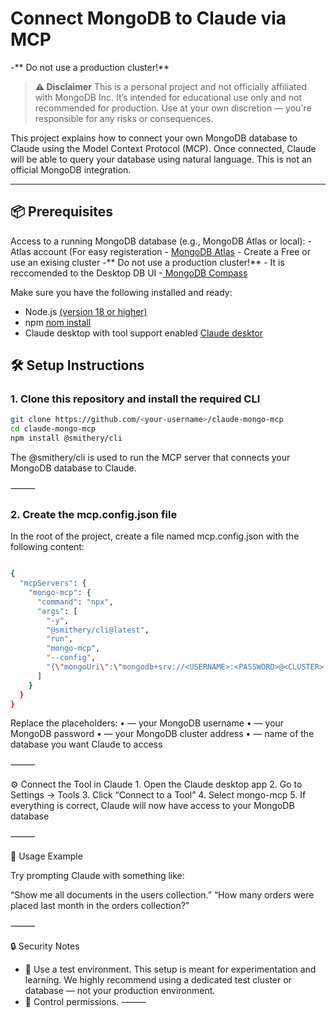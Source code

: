 # Connect MongoDB to Claude via MCP

-** Do not use a production cluster!**

> **⚠️ Disclaimer**
> This is a personal project and not officially affiliated with MongoDB Inc.
> It’s intended for educational use only and not recommended for production.
> Use at your own discretion — you're responsible for any risks or consequences.

This project explains how to connect your own MongoDB database to Claude using the Model Context Protocol (MCP). Once connected, Claude will be able to query your database using natural language.
This is not an official MongoDB integration. 

---

## 📦 Prerequisites

Access to a running MongoDB database (e.g., MongoDB Atlas or local):
 	- Atlas account (For easy registeration - [MongoDB Atlas]([url](http://bit.ly/4j0xr1I))
	- Create a Free or use an exising cluster -** Do not use a production cluster!**
 	- It is reccomended to the Desktop DB UI -[ MongoDB Compass]([url](https://www.mongodb.com/products/tools/compass)) 

Make sure you have the following installed and ready:
- Node.js [(version 18 or higher)]([url](https://nodejs.org/en))
- npm [nom install](https://docs.npmjs.com/cli/v8/commands/npm-install)
- Claude desktop with tool support enabled [Claude desktor ]([url](https://claude.ai/download))


## 🛠 Setup Instructions

### 1. Clone this repository and install the required CLI

```bash
git clone https://github.com/<your-username>/claude-mongo-mcp
cd claude-mongo-mcp
npm install @smithery/cli
```
The @smithery/cli is used to run the MCP server that connects your MongoDB database to Claude.

⸻

### 2. Create the mcp.config.json file

In the root of the project, create a file named mcp.config.json with the following content:
```bash

{
  "mcpServers": {
    "mongo-mcp": {
      "command": "npx",
      "args": [
        "-y",
        "@smithery/cli@latest",
        "run",
        "mongo-mcp",
        "--config",
        "{\"mongoUri\":\"mongodb+srv://<USERNAME>:<PASSWORD>@<CLUSTER>.mongodb.net/<DATABASE>?retryWrites=true&w=majority&authSource=admin\"}"
      ]
    }
  }
}
```
Replace the placeholders:
	•	<USERNAME> — your MongoDB username
	•	<PASSWORD> — your MongoDB password
	•	<CLUSTER> — your MongoDB cluster address
	•	<DATABASE> — name of the database you want Claude to access

⸻

⚙️ Connect the Tool in Claude
	1.	Open the Claude desktop app
	2.	Go to Settings → Tools
	3.	Click “Connect to a Tool”
	4.	Select mongo-mcp
	5.	If everything is correct, Claude will now have access to your MongoDB database

⸻

🧪 Usage Example

Try prompting Claude with something like:

“Show me all documents in the users collection.”
“How many orders were placed last month in the orders collection?”

⸻

🔒 Security Notes
- 🧪 Use a test environment. This setup is meant for experimentation and learning. We highly recommend using a dedicated test cluster or database — not your production environment.
- 🔐 Control permissions.
⸻

